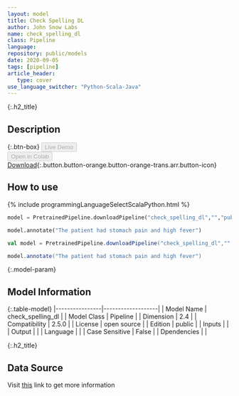 ```yaml
---
layout: model
title: Check Spelling DL
author: John Snow Labs
name: check_spelling_dl
class: Pipeline
language: 
repository: public/models
date: 2020-09-05
tags: [pipeline]
article_header:
   type: cover
use_language_switcher: "Python-Scala-Java"
---
```


{:.h2_title}
## Description 




{:.btn-box}
<button class="button button-orange" disabled>Live Demo</button><br/><button class="button button-orange" disabled>Open in Colab</button><br/>[Download](https://s3.amazonaws.com/auxdata.johnsnowlabs.com/public/models/check_spelling_dl_en_2.5.0_2.4_1589015487144.zip){:.button.button-orange.button-orange-trans.arr.button-icon}<br/>

## How to use 
<div class="tabs-box" markdown="1">

{% include programmingLanguageSelectScalaPython.html %}

```python
model = PretrainedPipeline.downloadPipeline("check_spelling_dl","","public/models")

model.annotate("The patient had stomach pain and high fever")
```

```scala
val model = PretrainedPipeline.downloadPipeline("check_spelling_dl","","public/models")

model.annotate("The patient had stomach pain and high fever")
```
</div>



{:.model-param}
## Model Information
{:.table-model}
|----------------|-------------------|
| Model Name     | check_spelling_dl |
| Model Class    | Pipeline          |
| Dimension      | 2.4               |
| Compatibility  | 2.5.0             |
| License        | open source       |
| Edition        | public            |
| Inputs         |                   |
| Output         |                   |
| Language       |                   |
| Case Sensitive | False             |
| Dpendencies    |                   |




{:.h2_title}
## Data Source
  
Visit [this]() link to get more information

